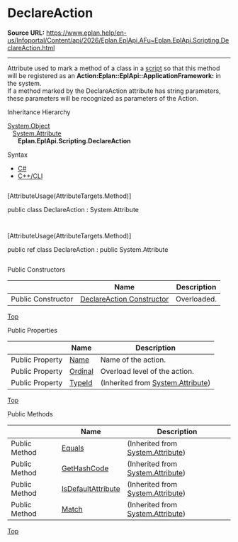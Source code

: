 # DeclareAction

**Source URL:** https://www.eplan.help/en-us/Infoportal/Content/api/2026/Eplan.EplApi.AFu~Eplan.EplApi.Scripting.DeclareAction.html

---

Attribute used to mark a method of a class in a [script](Scripts.html) so that this method will be registered as an **Action:Eplan::EplApi::ApplicationFramework:** in the system.  
If a method marked by the DeclareAction attribute has string parameters, these parameters will be recognized as parameters of the Action.

Inheritance Hierarchy

[System.Object](#)  
   [System.Attribute](#)  
      **Eplan.EplApi.Scripting.DeclareAction**

Syntax

- [C#](#i-syntax-CS)
- [C++/CLI](#i-syntax-CPP2005)

```
```
[AttributeUsage(AttributeTargets.Method)]

public class DeclareAction : System.Attribute
```
```

```
```
[AttributeUsage(AttributeTargets.Method)]

public ref class DeclareAction : public System.Attribute
```
```



Public Constructors

|  | Name | Description |
| --- | --- | --- |
| Public Constructor | [DeclareAction Constructor](Eplan.EplApi.AFu~Eplan.EplApi.Scripting.DeclareAction~_ctor.html) | Overloaded. |

[Top](#top)



Public Properties

|  | Name | Description |
| --- | --- | --- |
| Public Property | [Name](Eplan.EplApi.AFu~Eplan.EplApi.Scripting.DeclareAction~Name.html) | Name of the action. |
| Public Property | [Ordinal](Eplan.EplApi.AFu~Eplan.EplApi.Scripting.DeclareAction~Ordinal.html) | Overload level of the action. |
| Public Property | [TypeId](#) | (Inherited from [System.Attribute](#)) |

[Top](#top)

Public Methods

|  | Name | Description |
| --- | --- | --- |
| Public Method | [Equals](#) | (Inherited from [System.Attribute](#)) |
| Public Method | [GetHashCode](#) | (Inherited from [System.Attribute](#)) |
| Public Method | [IsDefaultAttribute](#) | (Inherited from [System.Attribute](#)) |
| Public Method | [Match](#) | (Inherited from [System.Attribute](#)) |

[Top](#top)
